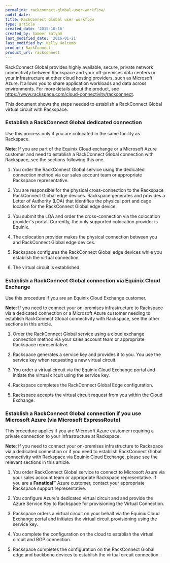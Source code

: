 ```yaml
---
permalink: rackconnect-global-user-workflow/
audit_date:
title: RackConnect Global user workflow
type: article
created_date: '2015-10-16'
created_by: Sameer Satyam
last_modified_date: '2016-01-21'
last_modified_by: Kelly Holcomb
product: RackConnect
product_url: rackconnect
---
```


RackConnect Global provides highly available, secure, private network
connectivity between Rackspace and your off-premises data centers or
your infrastructure at other cloud hosting providers, such as Microsoft
Azure. It allows you to share application workloads and data across
environments. For more details about the product, see
<https://www.rackspace.com/cloud-connectivity/rackconnect>.

This document shows the steps needed to establish a RackConnect Global
virtual circuit with Rackspace.

### Establish a RackConnect Global dedicated connection

Use this process only if you are colocated in the same facility as
Rackspace.

**Note**: If you are part of the Equinix Cloud exchange or a Microsoft
Azure customer and need to establish a RackConnect Global connection
with Rackspace, see the sections following this one.

1.  You order the RackConnect Global service using the dedicated connection method via our sales account team or appropriate Rackspace representative.

2.  You are responsible for the physical cross-connection to the Rackspace RackConnect Global edge devices. Rackspace generates and provides a Letter of Authority (LOA) that identifies the physical port and cage location for the RackConnect Global edge device.

3.  You submit the LOA and order the cross-connection via the colocation provider's portal. Currently, the only supported colocation provider is Equinix.

4.  The colocation provider makes the physical connection between you and RackConnect Global edge devices.

5.  Rackspace configures the RackConnect Global edge devices while you establish the virtual connection.

6. The virtual circuit is established.


### Establish a RackConnect Global connection via Equinix Cloud Exchange

Use this procedure if you are an Equinix Cloud Exchange customer.

**Note**: If you need to connect your on-premises infrastructure to
Rackspace via a dedicated connection or a Microsoft
Azure customer needing to establish RackConnect Global connectivity with
Rackspace, see the other sections in this article.

1.  Order the RackConnect Global service using a cloud exchange connection method via your sales account team or appropriate Rackspace representative.

2.  Rackspace generates a service key and provides it to you. You use the service key when requesting a new virtual circuit.

3.  You order a virtual circuit via the Equinix Cloud Exchange portal and initiate the virtual circuit using the service key.

4.  Rackspace completes the RackConnect Global Edge configuration.

5.  Rackspace accepts the virtual circuit request from you within the Cloud Exchange.

### Establish a RackConnect Global connection if you use Microsoft Azure (via Microsoft ExpressRoute)

This procedure applies if you are Microsoft Azure customer requiring a
private connection to your infrastructure at Rackspace.

**Note**: If you need to connect your on-premises infrastructure to
Rackspace via a dedicated connection or if you need to establish
RackConnect Global connectivity with Rackspace via Equinix Cloud
Exchange, please see the relevant sections in this article.

1.  You order RackConnect Global service to connect to Microsoft Azure via your sales account team or appropriate Rackspace representative.
    If you are a **Fanatical**&trade; Azure customer, contact your appropriate Rackspace support representative.

2.  You configure Azure's dedicated virtual circuit and and provide the Azure Service Key to Rackspace for provisioning the Virtual Connection.

3.  Rackspace orders a virtual circuit on your behalf via the Equinix Cloud Exchange portal and initiates the virtual circuit provisioning using the service key.

4.  You complete the configuration on the cloud to establish the virtual circuit and BGP connection.

5. Rackspace completes the configuration on the RackConnect Global edge and backbone devices to establish the virtual circuit connection.
